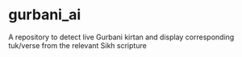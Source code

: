 # gurbani_ai
A repository to detect live Gurbani kirtan and display corresponding tuk/verse from the relevant Sikh scripture
